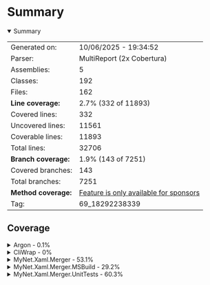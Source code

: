 # Summary
<details open><summary>Summary</summary>

|||
|:---|:---|
| Generated on: | 10/06/2025 - 19:34:52 |
| Parser: | MultiReport (2x Cobertura) |
| Assemblies: | 5 |
| Classes: | 192 |
| Files: | 162 |
| **Line coverage:** | 2.7% (332 of 11893) |
| Covered lines: | 332 |
| Uncovered lines: | 11561 |
| Coverable lines: | 11893 |
| Total lines: | 32706 |
| **Branch coverage:** | 1.9% (143 of 7251) |
| Covered branches: | 143 |
| Total branches: | 7251 |
| **Method coverage:** | [Feature is only available for sponsors](https://reportgenerator.io/pro) |
| Tag: | 69_18292238339 |

</details>

## Coverage
<details><summary>Argon - 0.1%</summary>

|**Name**|**Line**|**Branch**|
|:---|---:|---:|
|**Argon**|**0.1%**|**0%**|
|Argon.CamelCaseNamingStrategy|0%|0%|
|Argon.CamelCasePropertyNamesContractResolver|0%|0%|
|Argon.DateTimeConverterBase|0%|0%|
|Argon.DefaultContractResolver|0.8%|0%|
|Argon.DefaultJsonNameTable|6%|0%|
|Argon.DefaultJsonNameTable.Entry|0%||
|Argon.DefaultNamingStrategy|0%||
|Argon.DefaultSerializationBinder|0%|0%|
|Argon.DynamicValueProvider|0%|0%|
|Argon.EncodingConverter|0%||
|Argon.ExpandoObjectConverter|0%|0%|
|Argon.Extensions|0%|0%|
|Argon.Extensions<T, U>|0%|0%|
|Argon.Extensions<T>|0%|0%|
|Argon.IsoDateTimeConverter|0%|0%|
|Argon.ItemInterceptResult|0%||
|Argon.JArray|0%|0%|
|Argon.JContainer|0%|0%|
|Argon.JEnumerable<T>|0%|0%|
|Argon.JObject|0%|0%|
|Argon.JObject.JObjectDynamicProxy|0%|0%|
|Argon.JProperty|0%|0%|
|Argon.JProperty.JPropertyList|0%|0%|
|Argon.JRaw|0%||
|Argon.JsonArrayAttribute|0%||
|Argon.JsonArrayContract|0%|0%|
|Argon.JsonContainerAttribute|0%||
|Argon.JsonContainerContract|0%|0%|
|Argon.JsonContract|0%|0%|
|Argon.JsonConvert|0%|0%|
|Argon.JsonConverter|0%||
|Argon.JsonConverter<T>|0%|0%|
|Argon.JsonConverterAttribute|0%||
|Argon.JsonDictionaryAttribute|0%||
|Argon.JsonDictionaryContract|0%|0%|
|Argon.JsonDynamicContract|0%|0%|
|Argon.JsonException|0%||
|Argon.JsonLinqContract|0%||
|Argon.JsonLoadSettings|0%||
|Argon.JsonObjectAttribute|0%||
|Argon.JsonObjectContract|0%|0%|
|Argon.JsonPrimitiveContract|0%|0%|
|Argon.JsonProperty|0%|0%|
|Argon.JsonPropertyAttribute|0%||
|Argon.JsonPropertyCollection|0%|0%|
|Argon.JsonReader|0%|0%|
|Argon.JsonReaderException|0%|0%|
|Argon.JsonSelectSettings|0%||
|Argon.JsonSerializationException|0%|0%|
|Argon.JsonSerializer|0%|0%|
|Argon.JsonSerializerSettings|11.9%|0%|
|Argon.JsonStringContract|0%||
|Argon.JsonTextReader|0%|0%|
|Argon.JsonTextWriter|0%|0%|
|Argon.JsonWriter|0%|0%|
|Argon.JsonWriterException|0%||
|Argon.JToken|0%|0%|
|Argon.JTokenEqualityComparer|0%|0%|
|Argon.JTokenReader|0%|0%|
|Argon.JTokenWriter|0%|0%|
|Argon.JValue|0%|0%|
|Argon.JValue.JValueDynamicProxy|0%|0%|
|Argon.KebabCaseNamingStrategy|0%||
|Argon.KeyValueInterceptResult|0%|0%|
|Argon.KeyValuePairConverter|0%|0%|
|Argon.NamingStrategy|0%|0%|
|Argon.RegexConverter|0%|0%|
|Argon.SnakeCaseNamingStrategy|0%||
|Argon.StringBuilderConverter|0%||
|Argon.StringEnumConverter|7.6%|0%|
|Argon.StringWriterConverter|0%||
|Argon.VersionConverter|0%||
|AttributeCache<T>|0%||
|Base64Encoder|0%|0%|
|BidirectionalDictionary<TFirst, TSecond>|0%|0%|
|BoxedPrimitives|0%|0%|
|BufferUtils|0%|0%|
|CollectionUtils|0%|0%|
|CollectionWrapper<T>|0%|0%|
|ConvertUtils|0%|0%|
|DateTimeParser|0%|0%|
|DateTimeUtils|0%|0%|
|DefaultReferenceResolver|0%|0%|
|DelegateFactory|0%|0%|
|DelegateFactory<T>|0%|0%|
|DictionaryWrapper.DictionaryEnumerator<TKey, TValue, TEnumeratorKey, TEnume<br/>ratorValue>|0%||
|DictionaryWrapper<TKey, TValue>|0%|0%|
|DictionaryWrapper<TKey, TValue>|0%||
|DriveInfoConverter|0%||
|DynamicProxy<T>|0%||
|DynamicProxyMetaObject.GetBinderAdapter<T>|0%||
|DynamicProxyMetaObject<T>|0%|0%|
|DynamicProxyMetaObject<T>|0%|0%|
|DynamicUtils|0%|0%|
|DynamicUtils.BinderWrapper|0%|0%|
|EnumInfo|0%||
|EnumUtils|0%|0%|
|ErrorContext|0%||
|ILGeneratorExtensions|0%|0%|
|ImmutableCollectionsUtils|0%|0%|
|ImmutableCollectionsUtils.TypeInfo|0%||
|JavaScriptUtils|0%|0%|
|JPropertyKeyedCollection|0%|0%|
|JsonPosition|0%|0%|
|JsonSerializerInternalBase|0%|0%|
|JsonSerializerInternalBase.ReferenceEqualsEqualityComparer|0%||
|JsonSerializerInternalReader|0%|0%|
|JsonSerializerInternalWriter|0%|0%|
|JsonSerializerProxy|0%|0%|
|JsonTokenUtils|0%|0%|
|JsonTypeReflector|0%|0%|
|MathUtils|0%|0%|
|MiscellaneousUtils|0%|0%|
|NoThrowExpressionVisitor|0%|0%|
|NoThrowGetBinderMember|0%||
|NoThrowSetBinderMember|0%||
|PathInfoConverter|0%|0%|
|ReflectionMember|0%||
|ReflectionObject|0%|0%|
|ReflectionUtils|0%|0%|
|StringBuffer|0%|0%|
|StringReference|0%||
|StringUtils|0%|0%|
|ThreadSafeStore<TKey, TValue>|66.6%||
|TimeZoneInfoConverter|0%||
|TypeInformation|0%||
|TypeNameKey|0%||

</details>
<details><summary>CliWrap - 0%</summary>

|**Name**|**Line**|**Branch**|
|:---|---:|---:|
|**CliWrap**|**0%**|**0%**|
|CliWrap.Buffered.BufferedCommandExtensions|0%||
|CliWrap.Buffered.BufferedCommandResult|0%||
|CliWrap.Builders.ArgumentsBuilder|0%|0%|
|CliWrap.Builders.CredentialsBuilder|0%||
|CliWrap.Builders.EnvironmentVariablesBuilder|0%|0%|
|CliWrap.Builders.ResourcePolicyBuilder|0%||
|CliWrap.Cli|0%||
|CliWrap.Command|0%|0%|
|CliWrap.CommandResult|0%||
|CliWrap.CommandResultValidationExtensions|0%||
|CliWrap.CommandTask<TResult, T>|0%||
|CliWrap.CommandTask<TResult>|0%||
|CliWrap.Credentials|0%||
|CliWrap.EventStream.EventStreamCommandExtensions|0%|0%|
|CliWrap.EventStream.ExitedCommandEvent|0%||
|CliWrap.EventStream.StandardErrorCommandEvent|0%||
|CliWrap.EventStream.StandardOutputCommandEvent|0%||
|CliWrap.EventStream.StartedCommandEvent|0%||
|CliWrap.Exceptions.CliWrapException|0%||
|CliWrap.Exceptions.CommandExecutionException|0%||
|CliWrap.PipeSource|0%|0%|
|CliWrap.PipeSource.AnonymousPipeSource|0%||
|CliWrap.PipeTarget|0%|0%|
|CliWrap.PipeTarget.AggregatePipeTarget|0%|0%|
|CliWrap.PipeTarget.AnonymousPipeTarget|0%||
|CliWrap.ResourcePolicy|0%||
|CliWrap.Utils.Channel<T>|0%||
|CliWrap.Utils.Channel<T>|0%|0%|
|CliWrap.Utils.Disposable|0%||
|CliWrap.Utils.EnvironmentEx|0%|0%|
|CliWrap.Utils.Extensions.AssemblyExtensions|0%|0%|
|CliWrap.Utils.Extensions.AsyncDisposableExtensions|0%|0%|
|CliWrap.Utils.Extensions.AsyncDisposableExtensions.AsyncDisposableAdapter|0%|0%|
|CliWrap.Utils.Extensions.CancellationTokenExtensions|0%|0%|
|CliWrap.Utils.Extensions.ExceptionExtensions|0%|0%|
|CliWrap.Utils.Extensions.StreamExtensions|0%|0%|
|CliWrap.Utils.Extensions.StringExtensions|0%|0%|
|CliWrap.Utils.Extensions.TaskExtensions<TSource, TDestination>|0%||
|CliWrap.Utils.Observable|0%||
|CliWrap.Utils.Observable<T>|0%||
|CliWrap.Utils.Observable<T>|0%||
|CliWrap.Utils.ProcessEx|0%|0%|
|CliWrap.Utils.SimplexStream|0%|0%|
|CliWrap.Utils.SynchronizedObserver<T>|0%||
|CliWrap.Utils.WindowsSignaler|0%|0%|

</details>
<details><summary>MyNet.Xaml.Merger - 53.1%</summary>

|**Name**|**Line**|**Branch**|
|:---|---:|---:|
|**MyNet.Xaml.Merger**|**53.1%**|**47.7%**|
|MyNet.Xaml.Merger.Helpers.FileHelper|0%|0%|
|MyNet.Xaml.Merger.Helpers.MutexHelper|57.1%|41.6%|
|MyNet.Xaml.Merger.TraceLogger|60%||
|MyNet.Xaml.Merger.XAMLColorSchemeGenerator.AdditionalColorSchemeVariant|0%||
|MyNet.Xaml.Merger.XAMLColorSchemeGenerator.ColorSchemeGenerator|0%|0%|
|MyNet.Xaml.Merger.XAMLColorSchemeGenerator.ThemeGenerator|0%|0%|
|MyNet.Xaml.Merger.XAMLColorSchemeGenerator.ThemeGeneratorBaseColorScheme|0%||
|MyNet.Xaml.Merger.XAMLColorSchemeGenerator.ThemeGeneratorColorScheme|0%||
|MyNet.Xaml.Merger.XAMLColorSchemeGenerator.ThemeGeneratorParameters|0%||
|MyNet.Xaml.Merger.XAMLCombine.ResourceElement|100%|50%|
|MyNet.Xaml.Merger.XAMLCombine.XAMLCombiner|78.3%|66.1%|

</details>
<details><summary>MyNet.Xaml.Merger.MSBuild - 29.2%</summary>

|**Name**|**Line**|**Branch**|
|:---|---:|---:|
|**MyNet.Xaml.Merger.MSBuild**|**29.2%**|**21%**|
|MyNet.Xaml.Merger.MSBuild.MSBuildLogger|0%||
|MyNet.Xaml.Merger.MSBuild.XAMLColorSchemeGeneratorTask|0%|0%|
|MyNet.Xaml.Merger.MSBuild.XAMLCombineTask|0%|0%|
|MyNet.Xaml.Merger.MSBuild.XAMLCombineTaskItemOptions|74.2%|40%|

</details>
<details><summary>MyNet.Xaml.Merger.UnitTests - 60.3%</summary>

|**Name**|**Line**|**Branch**|
|:---|---:|---:|
|**MyNet.Xaml.Merger.UnitTests**|**60.3%**|**42.8%**|
|MyNet.Xaml.Merger.UnitTests.MSBuild.XAMLCombineTaskItemOptionsTests|100%||
|MyNet.Xaml.Merger.UnitTests.MSBuildCompileTests|0%|0%|
|MyNet.Xaml.Merger.UnitTests.MutexHelperTests|93.3%|100%|
|MyNet.Xaml.Merger.UnitTests.TestHelpers.TestLogger|57.1%||
|MyNet.Xaml.Merger.UnitTests.XAMLCombinerTests|94.8%|50%|

</details>
